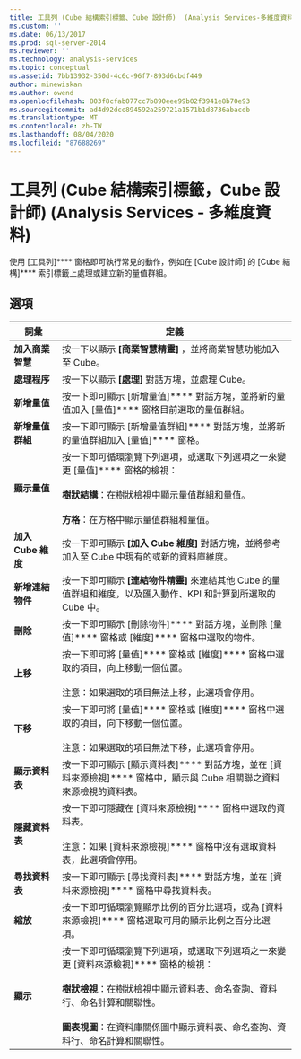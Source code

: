 ```yaml
---
title: 工具列 (Cube 結構索引標籤、Cube 設計師)  (Analysis Services-多維度資料) |Microsoft Docs
ms.custom: ''
ms.date: 06/13/2017
ms.prod: sql-server-2014
ms.reviewer: ''
ms.technology: analysis-services
ms.topic: conceptual
ms.assetid: 7bb13932-350d-4c6c-96f7-893d6cbdf449
author: minewiskan
ms.author: owend
ms.openlocfilehash: 803f8cfab077cc7b890eee99b02f3941e8b70e93
ms.sourcegitcommit: ad4d92dce894592a259721a1571b1d8736abacdb
ms.translationtype: MT
ms.contentlocale: zh-TW
ms.lasthandoff: 08/04/2020
ms.locfileid: "87688269"
---
```

# <a name="toolbar-cube-structure-tab-cube-designer-analysis-services---multidimensional-data"></a>工具列 (Cube 結構索引標籤，Cube 設計師) (Analysis Services - 多維度資料)
  使用 [工具列]**** 窗格即可執行常見的動作，例如在 [Cube 設計師] 的 [Cube 結構]**** 索引標籤上處理或建立新的量值群組。  
  
## <a name="options"></a>選項  
  
|詞彙|定義|  
|----------|----------------|  
|**加入商業智慧**|按一下以顯示 **[商業智慧精靈]** ，並將商業智慧功能加入至 Cube。|  
|**處理程序**|按一下以顯示 **[處理]** 對話方塊，並處理 Cube。|  
|**新增量值**|按一下即可顯示 [新增量值]**** 對話方塊，並將新的量值加入 [量值]**** 窗格目前選取的量值群組。|  
|**新增量值群組**|按一下即可顯示 [新增量值群組]**** 對話方塊，並將新的量值群組加入 [量值]**** 窗格。|  
|**顯示量值**|按一下即可循環瀏覽下列選項，或選取下列選項之一來變更 [量值]**** 窗格的檢視：<br /><br /> **樹狀結構**：在樹狀檢視中顯示量值群組和量值。<br /><br /> **方格**：在方格中顯示量值群組和量值。|  
|**加入 Cube 維度**|按一下即可顯示 **[加入 Cube 維度]** 對話方塊，並將參考加入至 Cube 中現有的或新的資料庫維度。|  
|**新增連結物件**|按一下即可顯示 **[連結物件精靈]** 來連結其他 Cube 的量值群組和維度，以及匯入動作、KPI 和計算到所選取的 Cube 中。|  
|**刪除**|按一下即可顯示 [刪除物件]**** 對話方塊，並刪除 [量值]**** 窗格或 [維度]**** 窗格中選取的物件。|  
|**上移**|按一下即可將 [量值]**** 窗格或 [維度]**** 窗格中選取的項目，向上移動一個位置。<br /><br /> 注意：如果選取的項目無法上移，此選項會停用。|  
|**下移**|按一下即可將 [量值]**** 窗格或 [維度]**** 窗格中選取的項目，向下移動一個位置。<br /><br /> 注意：如果選取的項目無法下移，此選項會停用。|  
|**顯示資料表**|按一下即可顯示 [顯示資料表]**** 對話方塊，並在 [資料來源檢視]**** 窗格中，顯示與 Cube 相關聯之資料來源檢視的資料表。|  
|**隱藏資料表**|按一下即可隱藏在 [資料來源檢視]**** 窗格中選取的資料表。<br /><br /> 注意：如果 [資料來源檢視]**** 窗格中沒有選取資料表，此選項會停用。|  
|**尋找資料表**|按一下即可顯示 [尋找資料表]**** 對話方塊，並在 [資料來源檢視]**** 窗格中尋找資料表。|  
|**縮放**|按一下即可循環瀏覽顯示比例的百分比選項，或為 [資料來源檢視]**** 窗格選取可用的顯示比例之百分比選項。|  
|**顯示**|按一下即可循環瀏覽下列選項，或選取下列選項之一來變更 [資料來源檢視]**** 窗格的檢視：<br /><br /> **樹狀檢視**：在樹狀檢視中顯示資料表、命名查詢、資料行、命名計算和關聯性。<br /><br /> **圖表視圖**：在資料庫關係圖中顯示資料表、命名查詢、資料行、命名計算和關聯性。|  
  
  
